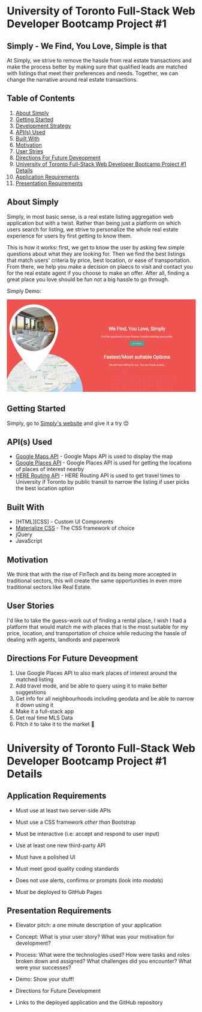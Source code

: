 # University of Toronto Full-Stack Web Developer Bootcamp Project #1

## Simply - We Find, You Love, Simple is that

At Simply, we strive to remove the hassle from real estate transactions and make the process better by making sure that qualified leads are matched with listings that meet their preferences and needs. Together, we can change the narrative around real estate transactions.

## Table of Contents

1. [About Simply](#about-simply)
1. [Getting Started](#getting-started) 
1. [Development Strategy](#development-strategy)
1. [API(s) Used](#api(s)-used)
1. [Built With](#built-with)
1. [Motivation](#motivation)
1. [User Stries](#user-stories)
1. [Directions For Future Deveopment](#directions-for-future-development)
1. [University of Toronto Full-Stack Web Developer Bootcamp Project #1 Details](#)
  1. [Application Requirements](#application-requirements)
  1. [Presentation Requirements](#presentation-requirements)

## About Simply

Simply, in most basic sense, is a real estate listing aggregation web application but with a twist. Rather than being just a platform on which users search for listing, we strive to personalize the whole real estate experience for users by first getting to know them.

This is how it works: first, we get to know the user by asking few simple questions about what they are looking for. Then we find the best listings that match users' criteria by price, best location, or ease of transportation. From there, we help you make a decision on plaecs to visit and contact you for the real estate agent if you choose to make an offer. After all, finding a great place you love should be fun not a big hassle to go through.  

Simply Demo:

![Simply Demo](/img/demo/demo01.png?raw=true)

## Getting Started

Simply, go to [Simply's website](https://saltamay.github.io/simply/) and give it a try 😊

## API(s) Used

* [Google Maps API](https://developers.google.com/maps/documentation) - Google Maps API is used to display the map
* [Google Places API](https://developers.google.com/places/web-service/intro) - Google Places API is used for getting the locations of places of interest nearby
* [HERE Routing API](https://developer.here.com/documentation/maps/dev_guide/topics/routing.html) - HERE Routing API is used to get travel times to University if Toronto by public transit to narrow the listing if user picks the best location option

## Built With

* [HTML][CSS] - Custom UI Components
* [Materialize CSS](https://materializecss.com/) - The CSS framework of choice
* jQuery
* JavaScript

## Motivation

We think that with the rise of FinTech and its being more accepted in traditional sectors, this will create the same opportunities in even more traditional sectors like Real Estate.

## User Stories

I'd like to take the guess-work out of finding a rental place, I wish I had a platform that would match me with places that is the most suitable for my price, location, and transportation of choice while reducing the hassle of dealing with agents, landlords and paperwork

## Directions For Future Deveopment

1. Use Google Places API to also mark places of interest around the matched listing
2. Add travel mode, and be able to query using it to make better suggestions
3. Get info for all neighbourhoods including geodata and be able to narrow it down using it 
4. Make it a full-stack app
5. Get real time MLS Data
6. Pitch it to take it to the market 💯

# University of Toronto Full-Stack Web Developer Bootcamp Project #1 Details

## Application Requirements

* Must use at least two server-side APIs

* Must use a CSS framework _other than_ Bootstrap

* Must be interactive (i.e: accept and respond to user input)

* Use at least one new third-party API

* Must have a polished UI

* Must meet good quality coding standards

* Does not use alerts, confirms or prompts (look into _modals_)

* Must be deployed to GitHub Pages

## Presentation Requirements

* Elevator pitch: a one minute description of your application

* Concept: What is your user story? What was your motivation for development?

* Process: What were the technologies used? How were tasks and roles broken down and assigned? What challenges did you encounter? What were your successes?

* Demo: Show your stuff!

* Directions for Future Development

* Links to the deployed application and the GitHub repository

